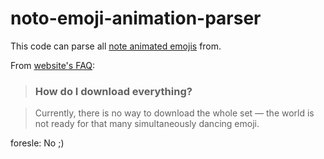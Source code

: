 # noto-emoji-animation-parser

This code can parse all [note animated emojis](https://googlefonts.github.io/noto-emoji-animation) from.


From [website's FAQ](https://googlefonts.github.io/noto-emoji-animation/documentation):

> ### How do I download everything?

> Currently, there is no way to download the whole set — the world is not ready for that many simultaneously dancing emoji.

foresle: No ;)